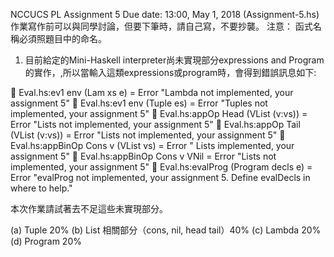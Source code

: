 NCCUCS PL Assignment 5
Due date:  13:00,  May 1, 2018  (Assignment-5.hs)
作業寫作前可以與同學討論，但要下筆時，請自己寫，不要抄襲。
     注意： 函式名稱必須照題目中的命名。

1.	目前給定的Mini-Haskell interpreter尚未實現部分expressions and Program的實作，,所以當輸入這類expressions或program時，會得到錯誤訊息如下:

	Eval.hs:ev1 env (Lam xs e) = Error "Lambda not implemented, your assignment 5"
	Eval.hs:ev1 env (Tuple es) = Error "Tuples not implemented, your assignment 5"
	Eval.hs:appOp Head (VList (v:vs)) = Error "Lists not implemented, your assignment 5"
	Eval.hs:appOp Tail (VList (v:vs)) = Error "Lists not implemented, your assignment 5"
	Eval.hs:appBinOp Cons  v      (VList vs) = Error " Lists implemented, your assignment 5"
	Eval.hs:appBinOp Cons  v      VNil    = Error "Lists not implemented, your assignment 5"
	Eval.hs:evalProg (Program decls e) =  Error "evalProg not implemented, your assignment 5. Define evalDecls in where to help."

本次作業請試著去不足這些未實現部分。

(a)	Tuple 20%
(b)	List 相關部分（cons, nil, head tail）40%
(c)	Lambda 20%
(d)	Program 20%
